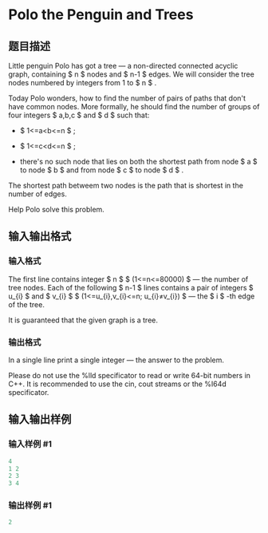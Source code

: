 # Polo the Penguin and Trees 

## 题目描述

Little penguin Polo has got a tree — a non-directed connected acyclic graph, containing $ n $ nodes and $ n-1 $ edges. We will consider the tree nodes numbered by integers from 1 to $ n $ .

Today Polo wonders, how to find the number of pairs of paths that don't have common nodes. More formally, he should find the number of groups of four integers $ a,b,c $ and $ d $ such that:

- $ 1<=a&lt;b<=n $ ;

- $ 1<=c&lt;d<=n $ ;

- there's no such node that lies on both the shortest path from node $ a $ to node $ b $ and from node $ c $ to node $ d $ .

The shortest path betweem two nodes is the path that is shortest in the number of edges.

Help Polo solve this problem.

## 输入输出格式

### 输入格式

The first line contains integer $ n $ $ (1<=n<=80000) $ — the number of tree nodes. Each of the following $ n-1 $ lines contains a pair of integers $ u_{i} $ and $ v_{i} $ $ (1<=u_{i},v_{i}<=n; u_{i}≠v_{i}) $ — the $ i $ -th edge of the tree.

It is guaranteed that the given graph is a tree.

### 输出格式

In a single line print a single integer — the answer to the problem.

Please do not use the %lld specificator to read or write 64-bit numbers in С++. It is recommended to use the cin, cout streams or the %I64d specificator.

## 输入输出样例

### 输入样例 #1

```cpp
4
1 2
2 3
3 4

```
### 输出样例 #1

```cpp
2

```
